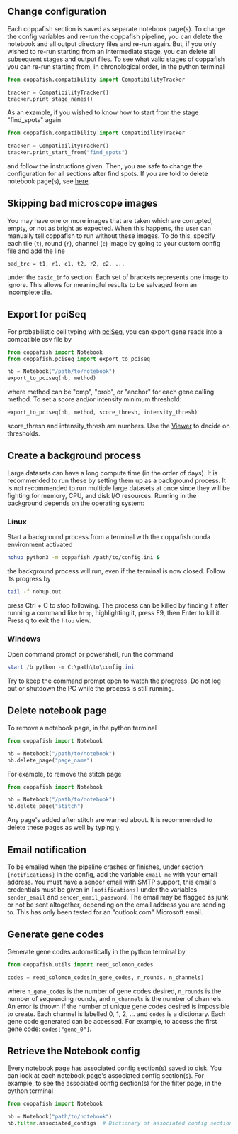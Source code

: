 ## Change configuration

Each coppafish section is saved as separate notebook page(s). To change the config variables and re-run the coppafish
pipeline, you can delete the notebook and all output directory files and re-run again. But, if you only wished to
re-run starting from an intermediate stage, you can delete all subsequent stages and output files. To see what valid
stages of coppafish you can re-run starting from, in chronological order, in the python terminal

```py
from coppafish.compatibility import CompatibilityTracker

tracker = CompatibilityTracker()
tracker.print_stage_names()
```

As an example, if you wished to know how to start from the stage "find_spots" again

```py
from coppafish.compatibility import CompatibilityTracker

tracker = CompatibilityTracker()
tracker.print_start_from("find_spots")
```

and follow the instructions given. Then, you are safe to change the configuration for all sections after find spots. If
you are told to delete notebook page(s), see [here](#delete-notebook-page).

## Skipping bad microscope images

You may have one or more images that are taken which are corrupted, empty, or not as bright as expected. When this
happens, the user can manually tell coppafish to run without these images. To do this, specify each tile (`t`), round
(`r`), channel (`c`) image by going to your custom config file and add the line

```
bad_trc = t1, r1, c1, t2, r2, c2, ...
```

under the `basic_info` section. Each set of brackets represents one image to ignore. This allows for meaningful
results to be salvaged from an incomplete tile.

## Export for pciSeq

For probabilistic cell typing with [pciSeq](https://github.com/acycliq/pciSeq), you can export gene reads into a
compatible csv file by

```py
from coppafish import Notebook
from coppafish.pciseq import export_to_pciseq

nb = Notebook("/path/to/notebook")
export_to_pciseq(nb, method)
```

where method can be "omp", "prob", or "anchor" for each gene calling method. To set a score and/or intensity minimum
threshold:

```py
export_to_pciseq(nb, method, score_thresh, intensity_thresh)
```

score_thresh and intensity_thresh are numbers. Use the [Viewer](diagnostics.md#viewer) to decide on thresholds.

## Create a background process

Large datasets can have a long compute time (in the order of days). It is recommended to run these by setting them up
as a background process. It is not recommended to run multiple large datasets at once since they will be fighting for
memory, CPU, and disk I/O resources. Running in the background depends on the operating system:

### Linux

Start a background process from a terminal with the coppafish conda environment activated

```bash
nohup python3 -m coppafish /path/to/config.ini &
```

the background process will run, even if the terminal is now closed. Follow its progress by

```bash
tail -f nohup.out
```

press Ctrl + C to stop following. The process can be killed by finding it after running a command like `htop`,
highlighting it, press F9, then Enter to kill it. Press q to exit the `htop` view.

### Windows

Open command prompt or powershell, run the command

```powershell
start /b python -m C:\path\to\config.ini
```

Try to keep the command prompt open to watch the progress. Do not log out or shutdown the PC while the process is still
running.

## Delete notebook page

To remove a notebook page, in the python terminal

```py
from coppafish import Notebook

nb = Notebook("/path/to/notebook")
nb.delete_page("page_name")
```

For example, to remove the stitch page

```py
from coppafish import Notebook

nb = Notebook("/path/to/notebook")
nb.delete_page("stitch")
```

Any page's added after stitch are warned about. It is recommended to delete these pages as well by typing `y`.

## Email notification

To be emailed when the pipeline crashes or finishes, under section `[notifications]` in the config, add the variable
`email_me` with your email address. You must have a sender email with SMTP support, this email's credentials must be
given in `[notifications]` under the variables `sender_email` and `sender_email_password`. The email may be flagged as
junk or not be sent altogether, depending on the email address you are sending to. This has only been tested for an
"outlook.com" Microsoft email.

## Generate gene codes

Generate gene codes automatically in the python terminal by

```py
from coppafish.utils import reed_solomon_codes

codes = reed_solomon_codes(n_gene_codes, n_rounds, n_channels)
```

where `n_gene_codes` is the number of gene codes desired, `n_rounds` is the number of sequencing rounds, and
`n_channels` is the number of channels. An error is thrown if the number of unique gene codes desired is impossible to
create. Each channel is labelled 0, 1, 2, ... and `codes` is a dictionary. Each gene code generated can be accessed.
For example, to access the first gene code: `codes["gene_0"]`.

## Retrieve the Notebook config

Every notebook page has associated config section(s) saved to disk. You can look at each notebook page's associated
config section(s). For example, to see the associated config section(s) for the filter page, in the python terminal

```py
from coppafish import Notebook

nb = Notebook("path/to/notebook")
nb.filter.associated_configs  # Dictionary of associated config sections.
```
